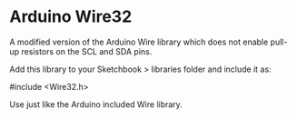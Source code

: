 # Arduino Wire32
A modified version of the Arduino Wire library which does not enable pull-up resistors on the SCL and SDA pins.
 
Add this library to your Sketchbook > libraries folder and include it as:
 
\#include \<Wire32\.h>
	 
Use just like the Arduino included Wire library.
